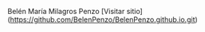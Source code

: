 Belén María Milagros Penzo
[Visitar sitio] (https://github.com/BelenPenzo/BelenPenzo.github.io.git)
